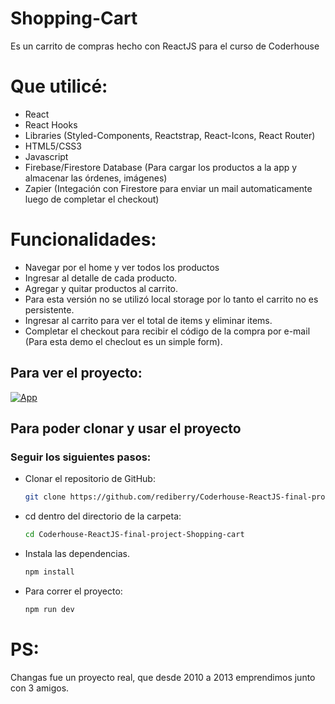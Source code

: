# Shopping-Cart
Es un carrito de compras hecho con ReactJS para el curso de Coderhouse

# Que utilicé:

* React
* React Hooks
* Libraries (Styled-Components, Reactstrap, React-Icons, React Router)
* HTML5/CSS3
* Javascript
* Firebase/Firestore Database (Para cargar los productos a la app y almacenar las órdenes, imágenes)
* Zapier (Integación con Firestore para enviar un mail automaticamente luego de completar el checkout)

# Funcionalidades:

* Navegar por el home y ver todos los productos
* Ingresar al detalle de cada producto.
* Agregar y quitar productos al carrito.
* Para esta versión no se utilizó local storage por lo tanto el carrito no es persistente.
* Ingresar al carrito para ver el total de items y eliminar items.
* Completar el checkout para recibir el código de la compra por e-mail (Para esta demo el checlout es un simple form).

## Para ver el proyecto:
[![App](https://img.shields.io/badge/App-informational?style=for-the-badge&logo=netlify&logoColor=fff&color=23272d)](https://)

## Para poder clonar y usar el proyecto 

### Seguir los siguientes pasos:

- Clonar el repositorio de GitHub:

  ```bash
  git clone https://github.com/rediberry/Coderhouse-ReactJS-final-project-Shopping-cart.git
  ```

- cd dentro del directorio de la carpeta:
  ```bash
  cd Coderhouse-ReactJS-final-project-Shopping-cart
  ```

- Instala las dependencias.
  ```bash
  npm install
  ```

- Para correr el proyecto:

  ```bash
  npm run dev
  ```

# PS: 
Changas fue un proyecto real, que desde 2010 a 2013 emprendimos junto con 3 amigos.